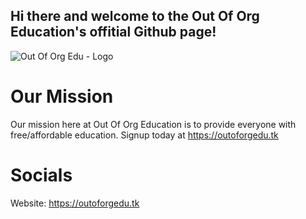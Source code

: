 ## Hi there and welcome to the Out Of Org Education's offitial Github page!

![Out Of Org Edu - Logo](https://user-images.githubusercontent.com/103906421/193468519-a80937fd-f1d2-49cf-82c5-96f76597a0a8.png)

# Our Mission
Our mission here at Out Of Org Education is to provide everyone with free/affordable education. Signup today at https://outoforgedu.tk

# Socials
Website: https://outoforgedu.tk

<!--

**Here are some ideas to get you started:**

🙋‍♀️ A short introduction - what is your organization all about?
🌈 Contribution guidelines - how can the community get involved?
👩‍💻 Useful resources - where can the community find your docs? Is there anything else the community should know?
🍿 Fun facts - what does your team eat for breakfast?
🧙 Remember, you can do mighty things with the power of [Markdown](https://docs.github.com/github/writing-on-github/getting-started-with-writing-and-formatting-on-github/basic-writing-and-formatting-syntax)
-->
